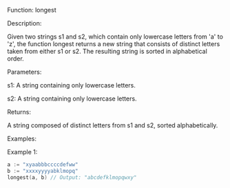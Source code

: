 Function: longest

Description:


Given two strings s1 and s2, which contain only lowercase letters from 'a' to 'z', the function longest returns a new string that consists of distinct letters taken from either s1 or s2. The resulting string is sorted in alphabetical order.

Parameters:

s1: A string containing only lowercase letters.

s2: A string containing only lowercase letters.

Returns:

A string composed of distinct letters from s1 and s2, sorted alphabetically.

Examples:

Example 1:
```go
a := "xyaabbbccccdefww"
b := "xxxxyyyyabklmopq"
longest(a, b) // Output: "abcdefklmopqwxy"
